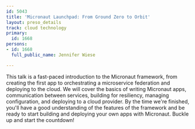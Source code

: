 ```yaml
---
id: 5043
title: 'Micronaut Launchpad: From Ground Zero to Orbit'
layout: preso_details
track: cloud technology
primary:
  id: 1668
persons:
- id: 1668
  full_public_name: Jennifer Wiese

---
```

This talk is a fast-paced introduction to the Micronaut framework, from creating the first app to orchestrating a microservice federation and deploying to the cloud. We will cover the basics of writing Micronaut apps, communication between services, building for resiliency, managing configuration, and deploying to a cloud provider. By the time we're finished, you'll have a good understanding of the features of the framework and be ready to start building and deploying your own apps with Micronaut. Buckle up and start the countdown!